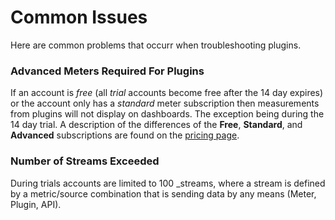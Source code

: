 Common Issues
=============

Here are common problems that occurr when troubleshooting plugins.

### Advanced Meters Required For Plugins

If an account is _free_ (all _trial_ accounts become free after the 14 day expires) or the account only has a _standard_ meter subscription then measurements from plugins will not display on dashboards. The exception being during the 14 day trial. A description of the differences of the __Free__, __Standard__, and __Advanced__ subscriptions are found on the [pricing page](http://www.bmc.com/truesightpulse/pricing).

### Number of Streams Exceeded

During trials accounts are limited to 100 _streams, where a stream is defined by a metric/source combination that is sending data by any means (Meter, Plugin, API).


